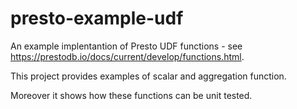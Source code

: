 # presto-example-udf

An example implentantion of Presto UDF functions - see https://prestodb.io/docs/current/develop/functions.html. 

This project provides examples of scalar and aggregation function. 

Moreover it shows how these functions can be unit tested.
